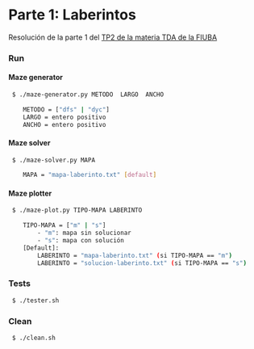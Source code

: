 # Parte 1: Laberintos

Resolución de la parte 1 del [TP2 de la materia TDA de la FIUBA](https://algoritmos-rw.github.io/tda/2019-1c/tp2/)

### Run

#### Maze generator

```bash
 $ ./maze-generator.py METODO  LARGO  ANCHO
	
	METODO = ["dfs" | "dyc"]
	LARGO = entero positivo
	ANCHO = entero positivo
```

#### Maze solver

```bash
 $ ./maze-solver.py MAPA
	
	MAPA = "mapa-laberinto.txt" [default]
```

#### Maze plotter

```bash
 $ ./maze-plot.py TIPO-MAPA LABERINTO
	
	TIPO-MAPA = ["m" | "s"]
		- "m": mapa sin solucionar
		- "s": mapa con solución
	[Default]:
		LABERINTO = "mapa-laberinto.txt" (si TIPO-MAPA == "m")
		LABERINTO = "solucion-laberinto.txt" (si TIPO-MAPA == "s")
```

### Tests

```bash
 $ ./tester.sh
```

### Clean

```bash
 $ ./clean.sh
```

